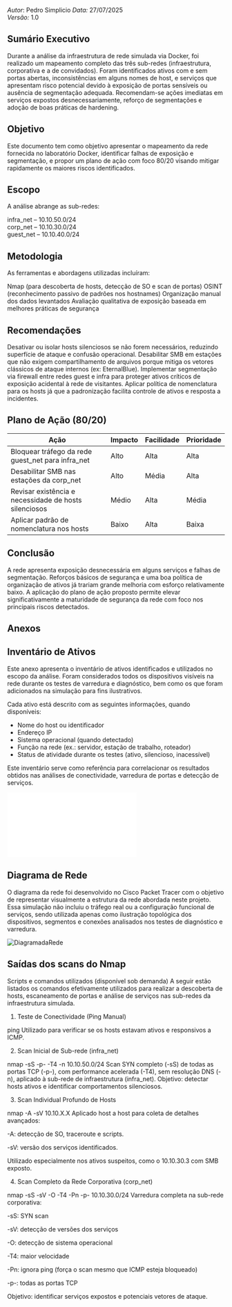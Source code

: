  *Autor*: Pedro Simplicio
 *Data:* 27/07/2025  
 *Versão:* 1.0

## Sumário Executivo
Durante a análise da infraestrutura de rede simulada via Docker, foi realizado um mapeamento completo das três sub-redes (infraestrutura, corporativa e a de convidados). Foram identificados ativos com e sem portas abertas, inconsistências em alguns nomes de host, e serviços que apresentam risco potencial devido à exposição de portas sensíveis ou ausência de segmentação adequada. Recomendam-se ações imediatas em serviços expostos desnecessariamente, reforço de segmentações e adoção de boas práticas de hardening.

## Objetivo
Este documento tem como objetivo apresentar o mapeamento da rede fornecida no laboratório Docker, identificar falhas de exposição e segmentação, e propor um plano de ação com foco 80/20 visando mitigar rapidamente os maiores riscos identificados.

## Escopo
A análise abrange as sub-redes:

   infra_net – 10.10.50.0/24  
   corp_net – 10.10.30.0/24  
   guest_net – 10.10.40.0/24

## Metodologia
As ferramentas e abordagens utilizadas incluíram:

   Nmap (para descoberta de hosts, detecção de SO e scan de portas)
   OSINT (reconhecimento passivo de padrões nos hostnames)
   Organização manual dos dados levantados
   Avaliação qualitativa de exposição baseada em melhores práticas de segurança


## Recomendações

  Desativar ou isolar hosts silenciosos se não forem necessários, reduzindo superfície de ataque e confusão operacional.
  Desabilitar SMB em estações que não exigem compartilhamento de arquivos porque mitiga os vetores clássicos de ataque internos (ex: EternalBlue).
  Implementar segmentação via firewall entre redes guest e infra para proteger ativos críticos de exposição acidental à rede de visitantes.
  Aplicar política de nomenclatura para os hosts já que a padronização facilita controle de ativos e resposta a incidentes.

## Plano de Ação (80/20)

| Ação                                                  | Impacto | Facilidade | Prioridade |
|-------------------------------------------------------|---------|------------|------------|
| Bloquear tráfego da rede guest_net para infra_net     | Alto    | Alta       | Alta       |
| Desabilitar SMB nas estações da corp_net              | Alto    | Média      | Alta       |
| Revisar existência e necessidade de hosts silenciosos | Médio   | Alta       | Média      |
| Aplicar padrão de nomenclatura nos hosts              | Baixo   | Alta       | Baixa      |

## Conclusão
A rede apresenta exposição desnecessária em alguns serviços e falhas de segmentação. Reforços básicos de segurança e uma boa política de organização de ativos já trariam grande melhoria com esforço relativamente baixo. A aplicação do plano de ação proposto permite elevar significativamente a maturidade de segurança da rede com foco nos principais riscos detectados.

## Anexos
  ## Inventário de Ativos

Este anexo apresenta o inventário de ativos identificados e utilizados no escopo da análise. Foram considerados todos os dispositivos visíveis na rede durante os testes de varredura e diagnóstico, bem como os que foram adicionados na simulação para fins ilustrativos.

Cada ativo está descrito com as seguintes informações, quando disponíveis:

- Nome do host ou identificador
- Endereço IP
- Sistema operacional (quando detectado)
- Função na rede (ex.: servidor, estação de trabalho, roteador)
- Status de atividade durante os testes (ativo, silencioso, inacessível)

Este inventário serve como referência para correlacionar os resultados obtidos nas análises de conectividade, varredura de portas e detecção de serviços.

![InventariodeAtivos](a/DesafioFinal/InventariodeAtivos.md)

## Diagrama de Rede

O diagrama da rede foi desenvolvido no Cisco Packet Tracer com o objetivo de representar visualmente a estrutura da rede abordada neste projeto. Essa simulação não incluiu o tráfego real ou a configuração funcional de serviços, sendo utilizada apenas como ilustração topológica dos dispositivos, segmentos e conexões analisados nos testes de diagnóstico e varredura.

![DiagramadaRede](a/img/DesafioFinal/DiagramadaRede.png)
 
 
 
## Saídas dos scans do Nmap
  Scripts e comandos utilizados (disponível sob demanda)
  A seguir estão listados os comandos efetivamente utilizados para realizar a descoberta de hosts, escaneamento de portas e análise de serviços nas sub-redes da infraestrutura simulada.

1. Teste de Conectividade (Ping Manual)

ping
Utilizado para verificar se os hosts estavam ativos e responsivos a ICMP.

2. Scan Inicial de Sub-rede (infra_net)

nmap -sS -p- -T4 -n 10.10.50.0/24
Scan SYN completo (-sS) de todas as portas TCP (-p-), com performance acelerada (-T4), sem resolução DNS (-n), aplicado à sub-rede de infraestrutura (infra_net).
Objetivo: detectar hosts ativos e identificar comportamentos silenciosos.

3. Scan Individual Profundo de Hosts

nmap -A -sV 10.10.X.X
Aplicado host a host para coleta de detalhes avançados:

-A: detecção de SO, traceroute e scripts.

-sV: versão dos serviços identificados.

Utilizado especialmente nos ativos suspeitos, como o 10.10.30.3 com SMB exposto.

4. Scan Completo da Rede Corporativa (corp_net)

nmap -sS -sV -O -T4 -Pn -p- 10.10.30.0/24
Varredura completa na sub-rede corporativa:

-sS: SYN scan

-sV: detecção de versões dos serviços

-O: detecção de sistema operacional

-T4: maior velocidade

-Pn: ignora ping (força o scan mesmo que ICMP esteja bloqueado)

-p-: todas as portas TCP

Objetivo: identificar serviços expostos e potenciais vetores de ataque.
